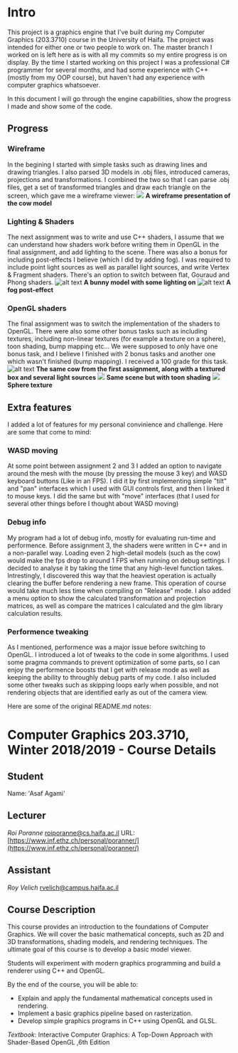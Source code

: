 # Intro
This project is a graphics engine that I've built during my Computer Graphics (203.3710) course in the University of Haifa. The project was intended for either one or two people to work on. The master branch I worked on is left here as is with all my commits so my entire progress is on display. By the time I started working on this project I was a professional C# programmer for several months, and had some experience with C++ (mostly from my OOP course), but haven't had any experience with computer graphics whatsoever.

In this document I will go through the engine capabilities, show the progress I made and show some of the code.

## Progress
### Wireframe
In the begining I started with simple tasks such as drawing lines and drawing triangles. I also parsed 3D models in .obj files, introduced cameras, projections and transformations. I combined the two so that I can parse .obj files, get a set of transformed triangles and draw each triangle on the screen, which gave me a wireframe viewer:
![](https://i.ibb.co/THYpx7K/image.png)
**A wireframe presentation of the cow model**

### Lighting & Shaders
The next assignment was to write and use C++ shaders, I assume that we can understand how shaders work before writing them in OpenGL in the final assignment, and add lighting to the scene. There was also a bonus for including post-effects I believe (which I did by adding fog). I was required to include point light sources as well as parallel light sources, and write Vertex & Fragment shaders. There's an option to switch between flat, Gouraud and Phong shaders. 
![alt text](https://i.ibb.co/tC6bJTD/image.png)
**A bunny model with some lighting on**
![alt text](https://i.ibb.co/2ZrnFsh/image.png)
**A fog post-effect**

### OpenGL shaders
The final assignment was to switch the implementation of the shaders to OpenGL. There were also some other bonus tasks such as including textures, including non-linear textures (for example a texture on a sphere), toon shading, bump mapping etc... We were supposed to only have one bonus task, and I believe I finished with 2 bonus tasks and another one which wasn't finished (bump mapping). I received a 100 grade for this task.
![alt text](https://i.ibb.co/FBgd94K/image.png)
**The same cow from the first assignment, along with a textured box and several light sources**
![](https://i.ibb.co/pnhPv5f/image.png)
**Same scene but with toon shading**
![](https://i.ibb.co/wyRqPNH/image.png)
**Sphere texture**

## Extra features
I added a lot of features for my personal convinience and challenge. Here are some that come to mind:
### WASD moving
At some point between assignment 2 and 3 I added an option to navigate around the mesh with the mouse (by pressing the mouse 3 key) and WASD keyboard buttons (Like in an FPS). I did it by first implementing simple "tilt" and "pan" interfaces which I used with GUI controls first, and then I linked it to mouse keys. I did the same but with "move" interfaces (that I used for several other things before I thought about WASD moving)
### Debug info
My program had a lot of debug info, mostly for evaluating run-time and performence. Before assignment 3, the shaders were written in C++ and in a non-parallel way. Loading even 2 high-detail models (such as the cow) would make the fps drop to around 1 FPS when running on debug settings. I decided to analyse it by taking the time that any high-level function takes. Intrestingly, I discovered this way that the heaviest operation is actually clearing the buffer before rendering a new frame. This operation of course would take much less time when compiling on "Release" mode. 
I also added a menu option to show the calculated transformation and projection matrices, as well as compare the matrices I calculated and the glm library calculation results.
### Performence tweaking
As I mentioned, performence was a major issue before switching to OpenGL. I introduced a lot of tweaks to the code in some algorithms. 
I used some pragma commands to prevent optimization of some parts, so I can enjoy the performence boosts that I get with release mode as well as keeping the ability to throughly debug parts of my code. I also included some other tweaks such as skipping loops early when possible, and not rendering objects that are identified early as out of the camera view.

Here are some of the original README.md notes:
# Computer Graphics 203.3710, Winter 2018/2019 - Course Details
## Student 
Name: 'Asaf Agami'  

## Lecturer
*Roi Poranne*
[roiporanne@cs.haifa.ac.il](mailto:roiporanne@cs.haifa.ac.il)
URL: [https://www.inf.ethz.ch/personal/poranner/](https://www.inf.ethz.ch/personal/poranner/)

## Assistant
*Roy Velich*
[rvelich@campus.haifa.ac.il](mailto:rvelich@campus.haifa.ac.il)

## Course Description
This course provides an introduction to the foundations of Computer Graphics. We will cover the basic mathematical concepts, such as 2D and 3D transformations, shading models, and rendering techniques. The ultimate goal of this course is to develop a basic model viewer.

Students will experiment with modern graphics programming and build a renderer using C++ and OpenGL.

By the end of the course, you will be able to:

* Explain and apply the fundamental mathematical concepts used in rendering.
* Implement a basic graphics pipeline based on rasterization.
* Develop simple graphics programs in C++ using OpenGL and GLSL.

*Textbook*:
Interactive Computer Graphics: A Top-Down Approach with Shader-Based OpenGL ,6th Edition
